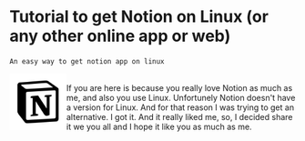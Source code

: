 # Tutorial to get Notion on Linux (or any other online app or web)
    An easy way to get notion app on linux
<img align="left" width="100" height="100" src="notion/notion.png">
<br/>
If you are here is because you really love Notion as much as me, and also you use Linux. Unfortunely Notion doesn't have a version for Linux.
And for that reason I was trying to get an alternative. I got it. And it really liked me, so, I decided share it we you all and I hope it like you  as much as me.
<br/>
<br/>
